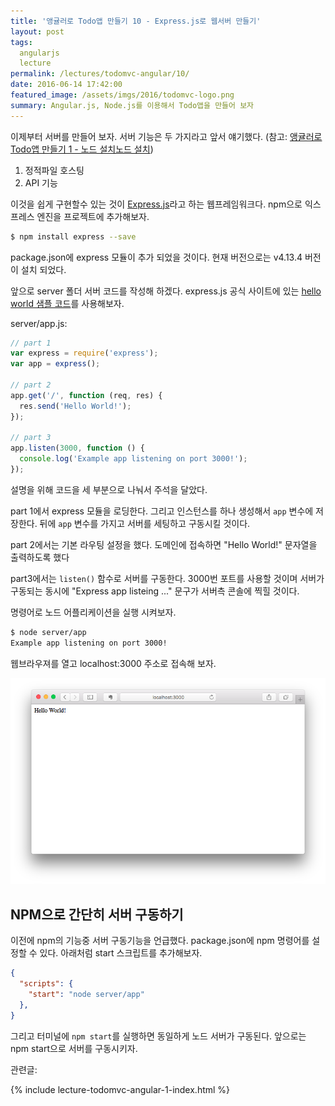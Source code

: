 ```yaml
---
title: '앵귤러로 Todo앱 만들기 10 - Express.js로 웹서버 만들기'
layout: post
tags:
  angularjs
  lecture
permalink: /lectures/todomvc-angular/10/
date: 2016-06-14 17:42:00
featured_image: /assets/imgs/2016/todomvc-logo.png
summary: Angular.js, Node.js를 이용해서 Todo앱을 만들어 보자
---
```


이제부터 서버를 만들어 보자.
서버 기능은 두 가지라고 앞서 얘기했다. (참고: [앵귤러로 Todo앱 만들기 1 - 노드 설치노드 설치](/lectures/todomvc-angular/1/))

1. 정적파일 호스팅
2. API 기능

이것을 쉽게 구현할수 있는 것이 [Express.js](http://expressjs.com)라고 하는 웹프레임워크다.
npm으로 익스프레스 엔진을 프로젝트에 추가해보자.

```bash
$ npm install express --save
```

package.json에 express 모듈이 추가 되었을 것이다.
현재 버전으로는 v4.13.4 버전이 설치 되었다.

앞으로 server 폴더 서버 코드를 작성해 하겠다.
express.js 공식 사이트에 있는 [hello world 샘플 코드](http://expressjs.com/en/starter/hello-world.html)를 사용해보자.

server/app.js:

```javascript
// part 1
var express = require('express');
var app = express();

// part 2
app.get('/', function (req, res) {
  res.send('Hello World!');
});

// part 3
app.listen(3000, function () {
  console.log('Example app listening on port 3000!');
});
```

 설명을 위해 코드을 세 부분으로 나눠서 주석을 달았다.

 part 1에서 express 모듈을 로딩한다.
 그리고 인스턴스를 하나 생성해서 `app` 변수에 저장한다.
 뒤에 `app` 변수를 가지고 서버를 세팅하고 구동시킬 것이다.

 part 2에서는 기본 라우팅 설정을 했다.
 도메인에 접속하면 "Hello World!" 문자열을 출력하도록 했다

 part3에서는 `listen()` 함수로 서버를 구동한다.
 3000번 포트를 사용할 것이며 서버가 구동되는 동시에 "Express app listeing ..." 문구가 서버측 콘솔에 찍힐 것이다.

명령어로 노드 어플리케이션을 실행 시켜보자.

```bash
$ node server/app
Example app listening on port 3000!
```

웹브라우져를 열고 localhost:3000 주소로 접속해 보자.

![](/assets/imgs/2016/lecture-todomvc-angular-13-result1.png)


## NPM으로 간단히 서버 구동하기

이전에 npm의 기능중 서버 구동기능을 언급했다.
package.json에 npm 명령어를 설정할 수 있다.
아래처럼 start 스크립트를 추가해보자.

```json
{
  "scripts": {
    "start": "node server/app"
  },
}
```

그리고 터미널에 `npm start`를 실행하면 동일하게 노드 서버가 구동된다.
앞으로는 npm start으로 서버를 구동시키자.


관련글:

{% include lecture-todomvc-angular-1-index.html %}
